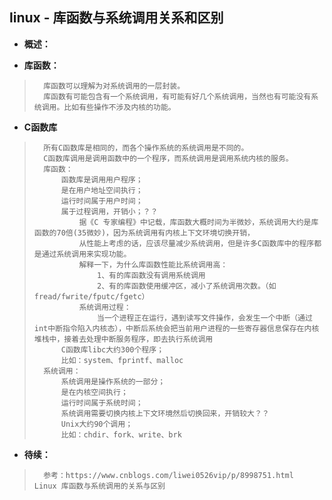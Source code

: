 ## linux - 库函数与系统调用关系和区别
- **概述：**
>
>
>
>
>

- **库函数：**
>       库函数可以理解为对系统调用的一层封装。
>       库函数有可能包含有一个系统调用，有可能有好几个系统调用，当然也有可能没有系统调用。比如有些操作不涉及内核的功能。
>
>

- **C函数库**
>       所有C函数库是相同的，而各个操作系统的系统调用是不同的。
>       C函数库调用是调用函数中的一个程序，而系统调用是调用系统内核的服务。
>       库函数：
>           函数库是调用用户程序；
>           是在用户地址空间执行；
>           运行时间属于用户时间；
>           属于过程调用，开销小；？？
>               据《C 专家编程》中记载，库函数大概时间为半微妙，系统调用大约是库函数的70倍(35微妙)，因为系统调用有内核上下文环境切换开销，
>               从性能上考虑的话，应该尽量减少系统调用，但是许多C函数库中的程序都是通过系统调用来实现功能。
>               解释一下，为什么库函数性能比系统调用高：
>                   1、有的库函数没有调用系统调用
>                   2、有的库函数使用缓冲区，减小了系统调用次数。（如fread/fwrite/fputc/fgetc）
>               系统调用过程：
>                   当一个进程正在运行，遇到读写文件操作，会发生一个中断（通过int中断指令陷入内核态），中断后系统会把当前用户进程的一些寄存器信息保存在内核堆栈中，接着去处理中断服务程序，即去执行系统调用
>           C函数库libc大约300个程序；
>           比如：system、fprintf、malloc
>       系统调用：
>           系统调用是操作系统的一部分；
>           是在内核空间执行；
>           运行时间属于系统时间；
>           系统调用需要切换内核上下文环境然后切换回来，开销较大？？
>           Unix大约90个调用；
>           比如：chdir、fork、write、brk
>
>
>
>

- **待续：**
>       参考：https://www.cnblogs.com/liwei0526vip/p/8998751.html      Linux 库函数与系统调用的关系与区别
>
>
>
>
>
>
>
>
>
>
>
>
>
>
>
>
